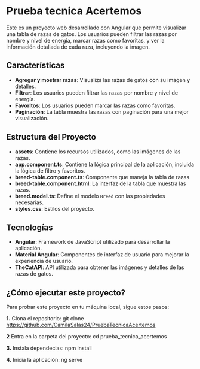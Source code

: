 # Prueba tecnica Acertemos 

Este es un proyecto web desarrollado con Angular que permite visualizar una tabla de razas de gatos.
Los usuarios pueden filtrar las razas por nombre y nivel de energía, marcar razas como favoritas, y ver la información detallada de cada raza, incluyendo la imagen.

## Características

- **Agregar y mostrar razas**: Visualiza las razas de gatos con su imagen y detalles.
- **Filtrar**: Los usuarios pueden filtrar las razas por nombre y nivel de energía.
- **Favoritos**: Los usuarios pueden marcar las razas como favoritas.
- **Paginación**: La tabla muestra las razas con paginación para una mejor visualización.
## Estructura del Proyecto

- **assets**: Contiene los recursos utilizados, como las imágenes de las razas.
- **app.component.ts**: Contiene la lógica principal de la aplicación, incluida la lógica de filtro y favoritos.
- **breed-table.component.ts**: Componente que maneja la tabla de razas.
- **breed-table.component.html**: La interfaz de la tabla que muestra las razas.
- **breed.model.ts**: Define el modelo `Breed` con las propiedades necesarias.
- **styles.css**: Estilos del proyecto.

## Tecnologías

- **Angular**: Framework de JavaScript utilizado para desarrollar la aplicación.
- **Material Angular**: Componentes de interfaz de usuario para mejorar la experiencia de usuario.
- **TheCatAPI**: API utilizada para obtener las imágenes y detalles de las razas de gatos.

## ¿Cómo ejecutar este proyecto?
Para probar este proyecto en tu máquina local, sigue estos pasos:

**1.** Clona el repositorio:
   git clone https://github.com/CamilaSalas24/PruebaTecnicaAcertemos

**2** Entra en la carpeta del proyecto: cd prueba_tecnica_acertemos
  
**3.** Instala dependecias: npm install
  
**4.** Inicia la aplicación: ng serve
